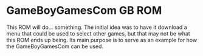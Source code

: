 # GameBoyGamesCom GB ROM

This ROM will do... something. The initial idea was to have it download a menu that could be used to select other games, but that may not be what this ROM ends up being. Its main purpose is to serve as an example for how the GameBoyGamesCom can be used.
